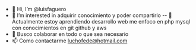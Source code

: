 - 👋 Hi, I’m @luisfaguero
- 👀 I’m interested in  adquirir conocimiento y poder compartirlo
-- 🌱 Actualmente estoy aprendiendo desarrollo web me enfoco en php
mysql con conocimientos en git github 
y aws 
- 💞️ Busco colaborar en todo o que sea necesario
- 📫 Como contactarme luchofede@hotmail.com

<!---
luisfaguero/luisfaguero is a ✨ special ✨ repository because its `README.md` (this file) appears on your GitHub profile.
You can click the Preview link to take a look at your changes.
--->
